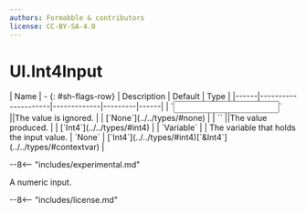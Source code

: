 ```yaml
---
authors: Formabble & contributors
license: CC-BY-SA-4.0
---
```



# UI.Int4Input

<div class="sh-parameters" markdown="1">
| Name | - {: #sh-flags-row} | Description | Default | Type |
|------|---------------------|-------------|---------|------|
| `<input>` ||The value is ignored. | | [`None`](../../types/#none) |
| `<output>` ||The value produced. | | [`Int4`](../../types/#int4) |
| `Variable` |  | The variable that holds the input value. | `None` | [`Int4`](../../types/#int4)[`&Int4`](../../types/#contextvar) |

</div>

--8<-- "includes/experimental.md"

A numeric input.

--8<-- "includes/license.md"

